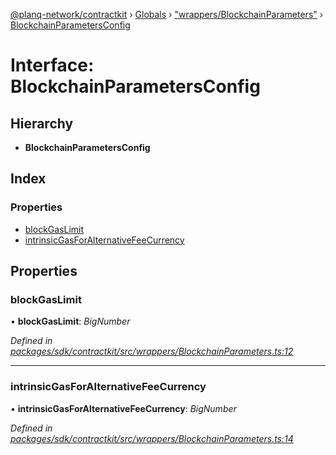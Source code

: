 [@planq-network/contractkit](../README.md) › [Globals](../globals.md) › ["wrappers/BlockchainParameters"](../modules/_wrappers_blockchainparameters_.md) › [BlockchainParametersConfig](_wrappers_blockchainparameters_.blockchainparametersconfig.md)

# Interface: BlockchainParametersConfig

## Hierarchy

* **BlockchainParametersConfig**

## Index

### Properties

* [blockGasLimit](_wrappers_blockchainparameters_.blockchainparametersconfig.md#blockgaslimit)
* [intrinsicGasForAlternativeFeeCurrency](_wrappers_blockchainparameters_.blockchainparametersconfig.md#intrinsicgasforalternativefeecurrency)
## Properties

###  blockGasLimit

• **blockGasLimit**: *BigNumber*

*Defined in [packages/sdk/contractkit/src/wrappers/BlockchainParameters.ts:12](https://github.com/planq-network/planq-sdk/blob/master/packages/sdk/contractkit/src/wrappers/BlockchainParameters.ts#L12)*

___

###  intrinsicGasForAlternativeFeeCurrency

• **intrinsicGasForAlternativeFeeCurrency**: *BigNumber*

*Defined in [packages/sdk/contractkit/src/wrappers/BlockchainParameters.ts:14](https://github.com/planq-network/planq-sdk/blob/master/packages/sdk/contractkit/src/wrappers/BlockchainParameters.ts#L14)*
